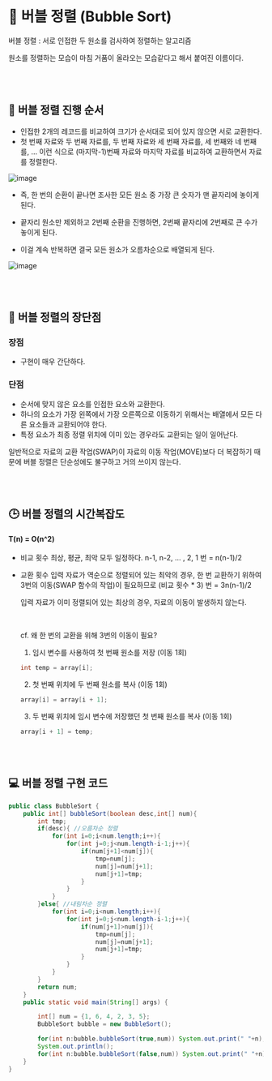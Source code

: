 # 🎈 버블 정렬 (Bubble Sort)

버블 정렬 : 서로 인접한 두 원소를 검사하여 정렬하는 알고리즘

원소를 정렬하는 모습이 마침 거품이 올라오는 모습같다고 해서 붙여진 이름이다.

<br>
<br>

## 🚩 버블 정렬 진행 순서

- 인접한 2개의 레코드를 비교하여 크기가 순서대로 되어 있지 않으면 서로 교환한다.
- 첫 번째 자료와 두 번째 자료를, 두 번째 자료와 세 번째 자료를, 세 번째와 네 번째를, … 이런 식으로 (마지막-1)번째 자료와 마지막 자료를 비교하여 교환하면서 자료를 정렬한다.

![image](https://github.com/Woori-FISA-Algorithm-Study/doYouKnowAlgorithm/assets/65431814/7c2bc9c8-51db-4acf-932e-50c799f99f42)

- 즉, 한 번의 순환이 끝나면 조사한 모든 원소 중 가장 큰 숫자가 맨 끝자리에 놓이게 된다.

- 끝자리 원소만 제외하고 2번째 순환을 진행하면, 2번째 끝자리에 2번째로 큰 수가 놓이게 된다.

- 이걸 계속 반복하면 결국 모든 원소가 오름차순으로 배열되게 된다.

![image](https://github.com/Woori-FISA-Algorithm-Study/doYouKnowAlgorithm/assets/65431814/c550a246-b0a3-4f42-a5ed-47d3db879082)

<br>
<br>

## 🤨 버블 정렬의 장단점

### 장점

- 구현이 매우 간단하다.

### 단점

- 순서에 맞지 않은 요소를 인접한 요소와 교환한다.
- 하나의 요소가 가장 왼쪽에서 가장 오른쪽으로 이동하기 위해서는 배열에서 모든 다른 요소들과 교환되어야 한다.
- 특정 요소가 최종 정렬 위치에 이미 있는 경우라도 교환되는 일이 일어난다.

일반적으로 자료의 교환 작업(SWAP)이 자료의 이동 작업(MOVE)보다 더 복잡하기 때문에 버블 정렬은 단순성에도 불구하고 거의 쓰이지 않는다.

<br>
<br>

## 🕒 버블 정렬의 시간복잡도

#### T(n) = O(n^2)

- 비교 횟수
  최상, 평균, 최악 모두 일정하다.
  n-1, n-2, … , 2, 1 번 = n(n-1)/2
  <br>
- 교환 횟수
  입력 자료가 역순으로 정렬되어 있는 최악의 경우, 한 번 교환하기 위하여 3번의 이동(SWAP 함수의 작업)이 필요하므로 (비교 횟수 \* 3) 번 = 3n(n-1)/2

  입력 자료가 이미 정렬되어 있는 최상의 경우, 자료의 이동이 발생하지 않는다.

  <br>

  cf. 왜 한 번의 교환을 위해 3번의 이동이 필요?

  1. 임시 변수를 사용하여 첫 번째 원소를 저장 (이동 1회)

  ```java
  int temp = array[i];
  ```

  2. 첫 번째 위치에 두 번째 원소를 복사 (이동 1회)

  ```java
  array[i] = array[i + 1];
  ```

  3. 두 번째 위치에 임시 변수에 저장했던 첫 번째 원소를 복사 (이동 1회)

  ```java
  array[i + 1] = temp;
  ```

<br>
<br>

## 💻 버블 정렬 구현 코드

```java
public class BubbleSort {
    public int[] bubbleSort(boolean desc,int[] num){
        int tmp;
        if(desc){ //오름차순 정렬
            for(int i=0;i<num.length;i++){
                for(int j=0;j<num.length-i-1;j++){
                    if(num[j+1]<num[j]){
                        tmp=num[j];
                        num[j]=num[j+1];
                        num[j+1]=tmp;
                    }
                }
            }
        }else{ //내림차순 정렬
            for(int i=0;i<num.length;i++){
                for(int j=0;j<num.length-i-1;j++){
                    if(num[j+1]>num[j]){
                        tmp=num[j];
                        num[j]=num[j+1];
                        num[j+1]=tmp;
                    }
                }
            }
        }
        return num;
    }
    public static void main(String[] args) {

        int[] num = {1, 6, 4, 2, 3, 5};
        BubbleSort bubble = new BubbleSort();

        for(int n:bubble.bubbleSort(true,num)) System.out.print(" "+n);
        System.out.println();
        for(int n:bubble.bubbleSort(false,num)) System.out.print(" "+n);
    }
}
```
